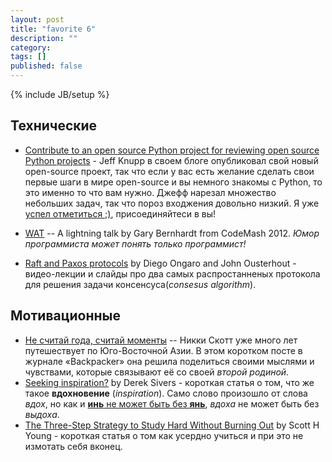 ```yaml
---
layout: post
title: "favorite 6"
description: ""
category: 
tags: []
published: false
---
```

{% include JB/setup %}

## Технические

* [Contribute to an open source Python project for reviewing open source Python projects](http://www.jeffknupp.com/blog/2014/03/10/contribute-to-an-open-source-python-project-for-reviewing-open-source-python-projects/) - Jeff Knupp в своем блоге опубликовал свой новый open-source проект, так что если у вас есть желание сделать свои первые шаги в мире open-source и вы немного знакомы с Python, то это именно то что вам нужно. Джефф нарезал множество небольших задач, так что пороз входжения довольно низкий. Я уже [успел отметиться ;)](https://github.com/jeffknupp/review/commit/c70b48d6019a20c7af7f043029a5a9e631eabcd2), присоединяйтеси в вы!

* [WAT](https://www.destroyallsoftware.com/talks/wat) -- A lightning talk by Gary Bernhardt from CodeMash 2012. *Юмор программиста может понять только программист!*

* [Raft and Paxos protocols](https://ramcloud.stanford.edu/~ongaro/userstudy/) by Diego Ongaro and John Ousterhout - видео-лекции и слайды про два самых распростанненых протокола для решения задачи консенсуса(*consesus algorithm*).

## Мотивационные

* [Не считай года, считай моменты](http://thaisuay.net/ne-schitaj-goda-schitaj-momenty/) -- Никки Скотт уже много лет путешествует по Юго-Восточной Азии. В этом коротком посте в журнале «Backpacker» она решила поделиться своими мыслями и чувствами, которые связывают её со своей *второй родиной.*
* [Seeking inspiration?](http://sivers.org/io) by Derek Sivers - короткая статья о том, что же такое  **вдохновение** (*inspiration*). Само слово произошло от слова *вдох*, но как и [**инь** не может быть без **янь**](http://ru.wikipedia.org/wiki/%D0%98%D0%BD%D1%8C_%D0%B8_%D1%8F%D0%BD), *вдоха* не может быть без *выдоха*.
* [The Three-Step Strategy to Study Hard Without Burning Out](http://www.scotthyoung.com/blog/2014/04/01/study-hard-no-burnout/) by Scott H Young - короткая статья о том как усердно учиться и при это не измотать себя вконец.
